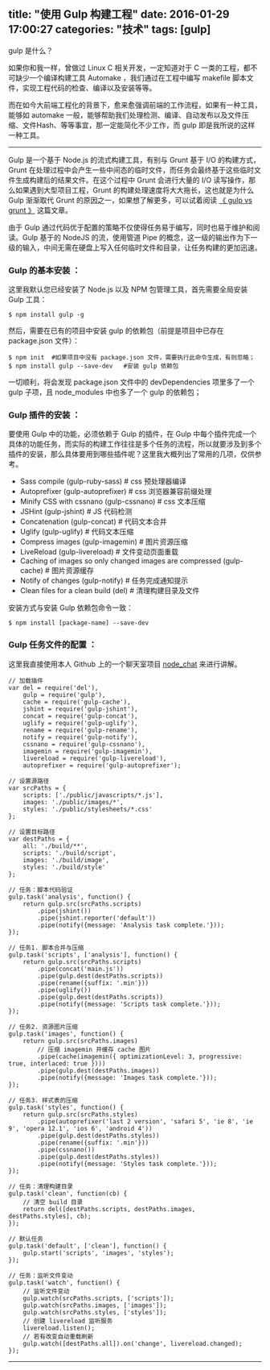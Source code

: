 title: "使用 Gulp 构建工程"
date: 2016-01-29 17:00:27
categories: "技术"
tags: [gulp]
---

gulp 是什么？

如果你和我一样，曾做过 Linux C 相关开发，一定知道对于 C 一类的工程，都不可缺少一个编译构建工具 Automake ，我们通过在工程中编写 makefile 脚本文件，实现工程代码的检查、编译以及安装等等。

而在如今大前端工程化的背景下，愈来愈强调前端的工作流程，如果有一种工具，能够如 automake 一般，能够帮助我们处理检测、编译、自动发布以及文件压缩、文件Hash、等等事宜，那一定能简化不少工作，而 gulp 即是我所说的这样一种工具。

<!--more-->

---

Gulp 是一个基于 Node.js 的流式构建工具，有别与 Grunt 基于 I/O 的构建方式，Grunt 在处理过程中会产生一些中间态的临时文件，而任务会最终基于这些临时文件生成构建后的结果文件。在这个过程中 Grunt 会进行大量的 I/O 读写操作，那么如果遇到大型项目工程，Grunt 的构建处理速度将大大拖长，这也就是为什么 Gulp 渐渐取代 Grunt 的原因之一，如果想了解更多，可以试着阅读 [《 gulp vs grunt 》](http://segmentfault.com/a/1190000002491282 "gulp vs grunt") 这篇文章。

由于 Gulp 通过代码优于配置的策略不仅使得任务易于编写，同时也易于维护和阅读。Gulp 基于的 NodeJS 的流，使用管道 Pipe 的概念，这一级的输出作为下一级的输入，中间无需在硬盘上写入任何临时文件和目录，让任务构建的更加迅速。



### Gulp 的基本安装 ：

这里我默认您已经安装了 Node.js 以及 NPM 包管理工具，首先需要全局安装 Gulp 工具：

	$ npm install gulp -g
	
然后，需要在已有的项目中安装 gulp 的依赖包（前提是项目中已存在 package.json 文件）：
	
	$ npm init	#如果项目中没有 package.json 文件，需要执行此命令生成，有则忽略；
	$ npm install gulp --save-dev	#安装 gulp 依赖包
	
一切顺利，将会发现 package.json 文件中的 devDependencies 项里多了一个 gulp 子项，且 node_modules 中也多了一个 gulp 的依赖包；



### Gulp 插件的安装 ：

要使用 Gulp 中的功能，必须依赖于 Gulp 的插件，在 Gulp 中每个插件完成一个具体的功能任务，而实际的构建工作往往是多个任务的流程，所以就要涉及到多个插件的安装，那么具体要用到哪些插件呢？这里我大概列出了常用的几项，仅供参考。

* Sass compile (gulp-ruby-sass)		# css 预处理器编译
* Autoprefixer (gulp-autoprefixer)	# css 浏览器兼容前缀处理
* Minify CSS with cssnano (gulp-cssnano)	# css 文本压缩
* JSHint (gulp-jshint)	# JS 代码检测
* Concatenation (gulp-concat)	# 代码文本合并
* Uglify (gulp-uglify)	# 代码文本压缩
* Compress images (gulp-imagemin)	# 图片资源压缩
* LiveReload (gulp-livereload)	# 文件变动页面重载
* Caching of images so only changed images are compressed (gulp-cache)	# 图片资源缓存
* Notify of changes (gulp-notify)	# 任务完成通知提示
* Clean files for a clean build (del)	# 清理构建目录及文件

安装方式与安装 Gulp 依赖包命令一致：

	$ npm install [package-name] --save-dev

### Gulp 任务文件的配置 ：
	
这里我直接使用本人 Github 上的一个聊天室项目 [node_chat](https://github.com/JiangInk/node_chat "node_chat") 来进行讲解。
	
	// 加载插件
	var del = require('del'),
		gulp = require('gulp'),
		cache = require('gulp-cache'),
		jshint = require('gulp-jshint'),
		concat = require('gulp-concat'),
		uglify = require('gulp-uglify'),
		rename = require('gulp-rename'),
		notify = require('gulp-notify'),
		cssnano = require('gulp-cssnano'),
		imagemin = require('gulp-imagemin'),
		livereload = require('gulp-livereload'),
		autoprefixer = require('gulp-autoprefixer');

	// 设置源路径
	var srcPaths = {
		scripts: ['./public/javascripts/*.js'],
		images: './public/images/*',
		styles: './public/stylesheets/*.css'
	};

	// 设置目标路径
	var destPaths = {
		all: './build/**',
		scripts: './build/script',
		images: './build/image',
		styles: './build/style'
	};

	// 任务：脚本代码验证
	gulp.task('analysis', function() {
		return gulp.src(srcPaths.scripts)
			.pipe(jshint())
			.pipe(jshint.reporter('default'))
			.pipe(notify({message: 'Analysis task complete.'}));
	});

	// 任务1. 脚本合并与压缩
	gulp.task('scripts', ['analysis'], function() {
		return gulp.src(srcPaths.scripts)
			.pipe(concat('main.js'))
			.pipe(gulp.dest(destPaths.scripts))
			.pipe(rename({suffix: '.min'}))
			.pipe(uglify())
			.pipe(gulp.dest(destPaths.scripts))
			.pipe(notify({message: 'Scripts task complete.'}));
	});

	// 任务2. 资源图片压缩
	gulp.task('images', function() {
		return gulp.src(srcPaths.images)
			// 压缩 imagemin 并缓存 cache 图片
			.pipe(cache(imagemin({ optimizationLevel: 3, progressive: true, interlaced: true })))
			.pipe(gulp.dest(destPaths.images))
			.pipe(notify({message: 'Images task complete.'}));
	});

	// 任务3. 样式表的压缩
	gulp.task('styles', function() {
		return gulp.src(srcPaths.styles)
			.pipe(autoprefixer('last 2 version', 'safari 5', 'ie 8', 'ie 9', 'opera 12.1', 'ios 6', 'android 4'))
			.pipe(gulp.dest(destPaths.styles))
			.pipe(rename({suffix: '.min'}))
			.pipe(cssnano())
			.pipe(gulp.dest(destPaths.styles))
			.pipe(notify({message: 'Styles task complete.'}));
	});

	// 任务：清理构建目录
	gulp.task('clean', function(cb) {
		// 清空 build 目录
		return del([destPaths.scripts, destPaths.images, destPaths.styles], cb);
	});

	// 默认任务
	gulp.task('default', ['clean'], function() {
		gulp.start('scripts', 'images', 'styles');
	});

	// 任务：监听文件变动
	gulp.task('watch', function() {
		// 监听文件变动
		gulp.watch(srcPaths.scripts, ['scripts']);
		gulp.watch(srcPaths.images, ['images']);
		gulp.watch(srcPaths.styles, ['styles']);
		// 创建 livereload 监听服务
		livereload.listen();
		// 若有改变自动重载刷新
		gulp.watch([destPaths.all]).on('change', livereload.changed);
	});
	
---
